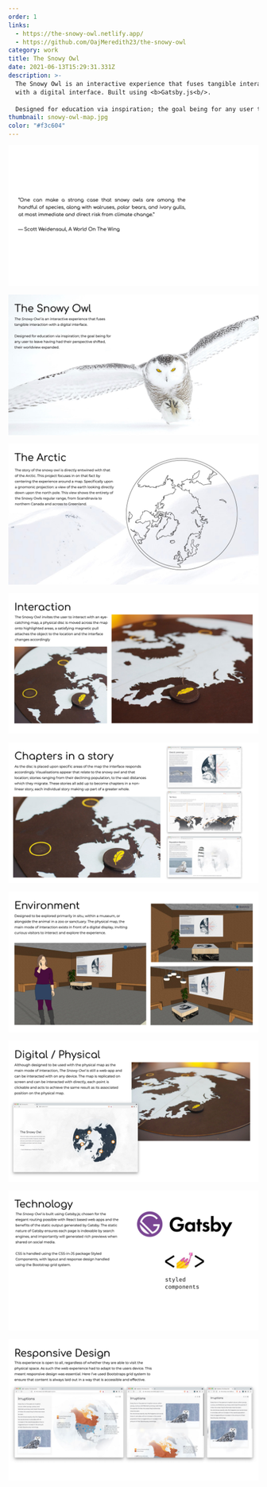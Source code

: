 ```yaml
---
order: 1
links:
  - https://the-snowy-owl.netlify.app/
  - https://github.com/OajMeredith23/the-snowy-owl
category: work
title: The Snowy Owl
date: 2021-06-13T15:29:31.331Z
description: >-
  The Snowy Owl is an interactive experience that fuses tangible interaction
  with a digital interface. Built using <b>Gatsby.js<b/>.
   
  Designed for education via inspiration; the goal being for any user to leave having had their perspective shifted, their worldview expanded.
thumbnail: snowy-owl-map.jpg
color: "#f3c604"
---
```

![“One can make a strong case that snowy owls are among the handful of species, along with walruses, polar bears, and ivory gulls, at most immediate and direct risk from climate change.”  — Scott Weidensaul, A World On The Wing](the-snowy-owl-slides.001.jpg)

![The Snowy Owl is an interactive experience that fuses tangible interaction with a digital interface.  Designed for education via inspiration; the goal being for any user to leave having had their perspective shifted, their worldview expanded.](the-snowy-owl-slides.002.jpg)

![The story of the snowy owl is directly entwined with that of the Arctic. This project focuses in on that fact by centering the experience around a map. Specifically upon a gnomonic projection: a view of the earth looking directly down upon the north pole. This view shows the entirety of the Snowy Owls regular range, from Scandinavia to northern Canada and across to Greenland.](the-snowy-owl-slides.003.jpg)

![The Snowy Owl invites the user to interact with an eye-catching map, a physical disc is moved across the map onto highlighted areas, a satisfying magnetic pull attaches the object to the location and the interface changes accordingly ](the-snowy-owl-slides.004.jpg)

![As the disc is placed upon specific areas of the map the interface responds accordingly. Visualisations appear that relate to the snowy owl and that location; stories ranging from their declining population, to the vast distances which they migrate. These stories all add up to become chapters in a non-linear story, each individual story making up part of a greater whole.](the-snowy-owl-slides.005.jpg)

![Designed to be explored primarily in situ, within a museum, or alongside the animal in a zoo or sanctuary. The physical map, the main mode of interaction exists in front of a digital display, inviting curious visitors to interact and explore the experience.](the-snowy-owl-slides.006.jpg)

![Although designed to be used with the physical map as the main mode of interaction, The Snowy Owl is still a web-app and can be interacted with on any device. The map is replicated on screen and can be interacted with directly, each point is clickable and acts to achieve the same result as its associated position on the physical map.](the-snowy-owl-slides.007.jpg)

![The Snowy Owl is built using Gatsby.js; chosen for the elegant routing possible with React based web apps and the benefits of the static output generated by Gatsby. The static nature of Gatsby ensures each page is indexable by search engines, and importantly will generated rich previews when shared on social media.  CSS is handled using the CSS-in-JS package Styled Components, with layout and response design handled using the Bootstrap grid system.](the-snowy-owl-slides.008.jpg)

![This experience is open to all, regardless of whether they are able to visit the physical space. As such the web experience had to adapt to the users device. This meant responsive design was essential. Here I’ve used Bootstraps grid system to ensure that content is always laid out in a way that is accessible and effective.](the-snowy-owl-slides.009.jpg)